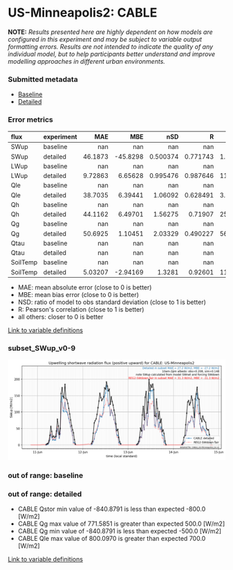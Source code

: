 # US-Minneapolis2: CABLE

**NOTE:** *Results presented here are highly dependent on how models are configured in this experiment and may be subject to variable output formatting errors. Results are not intended to indicate the quality of any individual model, but to help participants better understand and improve modelling approaches in different urban environments.*

### Submitted metadata

- [Baseline](CABLE_US-Minneapolis2_baseline_attrs.md)
- [Detailed](CABLE_US-Minneapolis2_detailed_attrs.md)

### Error metrics

| flux     | experiment   |       MAE |       MBE |        nSD |          R |       5th |      95th |      RMSE |      cRMSE |      AMBE |        1-nSD |         1-R |   nSkewness |   nKurtosis |     Overlap |
|:---------|:-------------|----------:|----------:|-----------:|-----------:|----------:|----------:|----------:|-----------:|----------:|-------------:|------------:|------------:|------------:|------------:|
| SWup     | baseline     | nan       | nan       | nan        | nan        | nan       | nan       | nan       | nan        | nan       | nan          | nan         |  nan        | nan         | nan         |
| SWup     | detailed     |  46.1873  | -45.8298  |   0.500374 |   0.771743 |   1.73701 | 154.75    |  81.1386  |   0.691414 |  45.8298  |   0.499627   |   0.228257  |    0.374581 |   0.667618  |   0.226035  |
| LWup     | baseline     | nan       | nan       | nan        | nan        | nan       | nan       | nan       | nan        | nan       | nan          | nan         |  nan        | nan         | nan         |
| LWup     | detailed     |   9.72863 |   6.65628 |   0.995476 |   0.987646 |  11.4979  |   9.12569 |  13.1798  |   0.156896 |   6.65628 |   0.00452514 |   0.0123538 |    0.334029 |   0.0014841 |   0.0904102 |
| Qle      | baseline     | nan       | nan       | nan        | nan        | nan       | nan       | nan       | nan        | nan       | nan          | nan         |  nan        | nan         | nan         |
| Qle      | detailed     |  38.7035  |   6.39441 |   1.06092  |   0.628491 |   3.28064 |   7.15631 |  68.9055  |   0.889943 |   6.39441 |   0.0609239  |   0.371509  |    0.26102  |   0.614969  |   0.17355   |
| Qh       | baseline     | nan       | nan       | nan        | nan        | nan       | nan       | nan       | nan        | nan       | nan          | nan         |  nan        | nan         | nan         |
| Qh       | detailed     |  44.1162  |   6.49701 |   1.56275  |   0.71907  |  25.2469  | 100.049   |  69.6014  |   1.09304  |   6.49701 |   0.562751   |   0.28093   |    0.453843 |   0.206818  |   0.181786  |
| Qg       | baseline     | nan       | nan       | nan        | nan        | nan       | nan       | nan       | nan        | nan       | nan          | nan         |  nan        | nan         | nan         |
| Qg       | detailed     |  50.6925  |   1.10451 |   2.03329  |   0.490227 |  56.6765  |  55.7437  |  79.1376  |   1.77221  |   1.10451 |   1.03327    |   0.509773  |    0.413886 |   0.750662  |   0.300678  |
| Qtau     | baseline     | nan       | nan       | nan        | nan        | nan       | nan       | nan       | nan        | nan       | nan          | nan         |  nan        | nan         | nan         |
| Qtau     | detailed     | nan       | nan       | nan        | nan        | nan       | nan       | nan       | nan        | nan       | nan          | nan         |  nan        | nan         | nan         |
| SoilTemp | baseline     | nan       | nan       | nan        | nan        | nan       | nan       | nan       | nan        | nan       | nan          | nan         |  nan        | nan         | nan         |
| SoilTemp | detailed     |   5.03207 |  -2.94169 |   1.3281   |   0.92601  |  11.8321  |   3.0531  |   6.52322 |   0.551529 |   2.94169 |   0.328106   |   0.0739903 |    4.92111  |   0.514555  |   0.267118  |

 - MAE: mean absolute error (close to 0 is better)
 - MBE: mean bias error (close to 0 is better)
 - NSD: ratio of model to obs standard deviation (close to 1 is better)
 - R: Pearson's correlation (close to 1 is better)
 - all others: closer to 0 is better

[Link to variable definitions](../modelattrs/variable_definitions.md)

### <a name="subset_swup_v0-9"></a>subset_SWup_v0-9
[![CABLE_US-Minneapolis2_subset_SWup_v0-9.png](CABLE_US-Minneapolis2_subset_SWup_v0-9.png)](CABLE_US-Minneapolis2_subset_SWup_v0-9.png)

### out of range: baseline


### out of range: detailed

 - CABLE Qstor min value of -840.8791 is less than expected -800.0 [W/m2]
 - CABLE Qg max value of 771.5851 is greater than expected 500.0 [W/m2]
 - CABLE Qg min value of -840.8791 is less than expected -500.0 [W/m2]
 - CABLE Qle max value of 800.0970 is greater than expected 700.0 [W/m2]


[Link to variable definitions](../modelattrs/variable_definitions.md)

